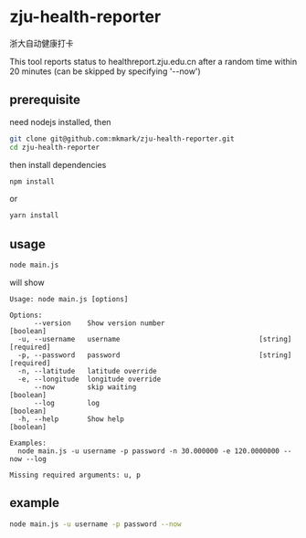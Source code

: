 # zju-health-reporter

浙大自动健康打卡

This tool reports status to healthreport.zju.edu.cn after a random time within 20 minutes (can be skipped by specifying '--now')

## prerequisite

need nodejs installed, then

```sh
git clone git@github.com:mkmark/zju-health-reporter.git
cd zju-health-reporter
```

then install dependencies

```sh
npm install
```

or

```sh
yarn install
```

## usage

```sh
node main.js
```

will show

```plain
Usage: node main.js [options]

Options:
      --version    Show version number                                 [boolean]
  -u, --username   username                                  [string] [required]
  -p, --password   password                                  [string] [required]
  -n, --latitude   latitude override
  -e, --longitude  longitude override
      --now        skip waiting                                        [boolean]
      --log        log                                                 [boolean]
  -h, --help       Show help                                           [boolean]

Examples:
  node main.js -u username -p password -n 30.000000 -e 120.0000000 --now --log

Missing required arguments: u, p
```

## example

```sh
node main.js -u username -p password --now
```
